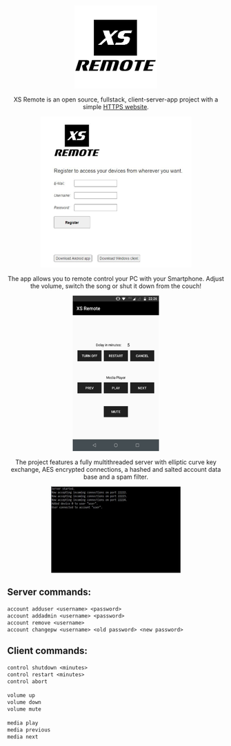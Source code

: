 <p align="center">
<img src="Preview/XSRemoteBigIcon.png?raw=true"/>
</p>

<p align="center">XS Remote is an open source, fullstack, client-server-app project with a simple <a href="https://xsware.at">HTTPS website</a>.</p>  

<p align="center">
<img width="350" height="350" src="Preview/website.JPG?raw=true"/>
</p>  
  
<p align="center">The app allows you to remote control your PC with your Smartphone. Adjust the volume, switch the song or shut it down from the couch!</p>  

<p align="center">
<img width="200" height="360" src="Preview/image.png?raw=true"/>
</p>    

<p align="center">The project features a fully multithreaded server with elliptic curve key exchange, AES encrypted connections, a hashed and salted account data base and a spam filter.</p>
<p align="center">
<img width="300" height="200" src="Preview/server.JPG"/>
</p>  


## Server commands:
```
account adduser <username> <password>  
account addadmin <username> <password>  
account remove <username>  
account changepw <username> <old password> <new password>  
```

## Client commands:
```
control shutdown <minutes>  
control restart <minutes>  
control abort  

volume up
volume down
volume mute

media play
media previous
media next
```
